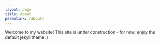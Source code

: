 ```yaml
---
layout: page
title: About
permalink: /about/
---
```


Welcome to my website! This site is under construction - for now, enjoy the default jekyll theme :)
